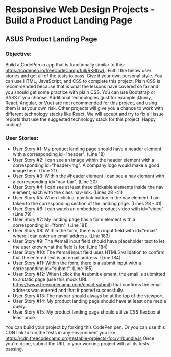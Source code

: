 # Responsive Web Design Projects - Build a Product Landing Page

## ASUS Product Landing Page

### Objective: 
Build a CodePen.io app that is functionally similar to this: https://codepen.io/freeCodeCamp/full/RKRbwL.
Fulfill the below user stories and get all of the tests to pass. Give it your own personal style.
You can use HTML, JavaScript, and CSS to complete this project. Plain CSS is recommended because that is what the lessons have covered so far and you should get some practice with plain CSS. You can use Bootstrap or SASS if you choose. Additional technologies (just for example jQuery, React, Angular, or Vue) are not recommended for this project, and using them is at your own risk. Other projects will give you a chance to work with different technology stacks like React. We will accept and try to fix all issue reports that use the suggested technology stack for this project. Happy coding!

### User Stories:

- User Story #1: My product landing page should have a header element with a corresponding id="header". (Line 18)
- User Story #2: I can see an image within the header element with a corresponding id="header-img". A company logo would make a good image here. (Line 21)
- User Story #3: Within the #header element I can see a nav element with a corresponding id="nav-bar". (Line 20)
- User Story #4: I can see at least three clickable elements inside the nav element, each with the class nav-link. (Lines 28 -41)
- User Story #5: When I click a .nav-link button in the nav element, I am taken to the corresponding section of the landing page. (Lines 28 - 41)
- User Story #6: I can watch an embedded product video with id="video". (Line 79)
- User Story #7: My landing page has a form element with a corresponding id="form". (Line 181)
- User Story #8: Within the form, there is an input field with id="email" where I can enter an email address. (Line 183)
- User Story #9: The #email input field should have placeholder text to let the user know what the field is for. (Line 184)
- User Story #10: The #email input field uses HTML5 validation to confirm that the entered text is an email address. (Line 184)
- User Story #11: Within the form, there is a submit input with a corresponding id="submit". (Line 185)
- User Story #12: When I click the #submit element, the email is submitted to a static page (use this mock URL: https://www.freecodecamp.com/email-submit) that confirms the email address was entered and that it posted successfully.
- User Story #13: The navbar should always be at the top of the viewport.
- User Story #14: My product landing page should have at least one media query.
- User Story #15: My product landing page should utilize CSS flexbox at least once.

You can build your project by forking this CodePen pen. Or you can use this CDN link to run the tests in any environment you like: https://cdn.freecodecamp.org/testable-projects-fcc/v1/bundle.js
Once you're done, submit the URL to your working project with all its tests passing.